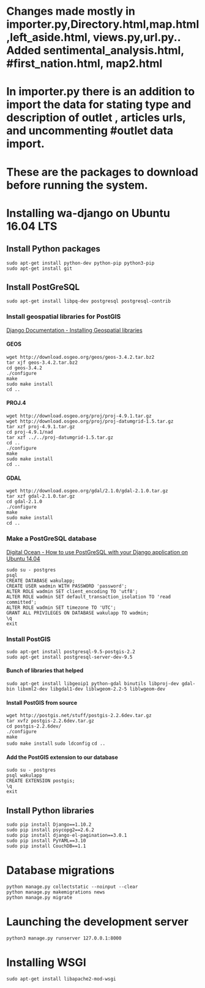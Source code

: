 # Changes made mostly in importer.py,Directory.html,map.html,left_aside.html, views.py,url.py.. Added sentimental_analysis.html, #first_nation.html, map2.html
# In importer.py there is an addition to import the data for stating type and description of outlet , articles urls, and uncommenting #outlet data import.


# These are the packages to download before running the system.
# Installing wa-django on Ubuntu 16.04 LTS

## Install Python packages
`sudo apt-get install python-dev python-pip python3-pip`  
`sudo apt-get install git`

## Install PostGreSQL
`sudo apt-get install libpq-dev postgresql postgresql-contrib`

### Install geospatial libraries for PostGIS
[Django Documentation - Installing Geospatial libraries](https://docs.djangoproject.com/en/1.10/ref/contrib/gis/install/geolibs/#geosbuild)

#### GEOS
`wget http://download.osgeo.org/geos/geos-3.4.2.tar.bz2`  
`tar xjf geos-3.4.2.tar.bz2`  
`cd geos-3.4.2`  
`./configure`  
`make`  
`sudo make install`  
`cd ..`

#### PROJ.4
`wget http://download.osgeo.org/proj/proj-4.9.1.tar.gz`  
`wget http://download.osgeo.org/proj/proj-datumgrid-1.5.tar.gz`  
`tar xzf proj-4.9.1.tar.gz`  
`cd proj-4.9.1/nad`  
`tar xzf ../../proj-datumgrid-1.5.tar.gz`  
`cd ..`  
`./configure`  
`make`  
`sudo make install`  
`cd ..`

#### GDAL
`wget http://download.osgeo.org/gdal/2.1.0/gdal-2.1.0.tar.gz`  
`tar xzf gdal-2.1.0.tar.gz`  
`cd gdal-2.1.0`  
`./configure`  
`make`  
`sudo make install`  
`cd ..`  

### Make a PostGreSQL database
[Digital Ocean - How to use PostGreSQL with your Django application on Ubuntu 14.04](https://www.digitalocean.com/community/tutorials/how-to-use-postgresql-with-your-django-application-on-ubuntu-14-04)

`sudo su - postgres`  
`psql`  
`CREATE DATABASE wakulapp;`  
`CREATE USER wadmin WITH PASSWORD 'password';`  
`ALTER ROLE wadmin SET client_encoding TO 'utf8';`  
`ALTER ROLE wadmin SET default_transaction_isolation TO 'read committed';`  
`ALTER ROLE wadmin SET timezone TO 'UTC';`  
`GRANT ALL PRIVILEGES ON DATABASE wakulapp TO wadmin;`  
`\q`  
`exit`  

### Install PostGIS
`sudo apt-get install postgresql-9.5-postgis-2.2`  
`sudo apt-get install postgresql-server-dev-9.5`

#### Bunch of libraries that helped
`sudo apt-get install libgeoip1 python-gdal binutils libproj-dev gdal-bin libxml2-dev libgdal1-dev liblwgeom-2.2-5 liblwgeom-dev`

#### Install PostGIS from source
`wget http://postgis.net/stuff/postgis-2.2.6dev.tar.gz`  
`tar xvfz postgis-2.2.6dev.tar.gz`  
`cd postgis-2.2.6dev/`  
`./configure`  
`make`  
`sudo make install` 
`sudo ldconfig` 
`cd ..`

#### Add the PostGIS extension to our database
`sudo su - postgres`  
`psql wakulapp`  
`CREATE EXTENSION postgis;`  
`\q`  
`exit`

## Install Python libraries

`sudo pip install Django==1.10.2`  
`sudo pip install psycopg2==2.6.2`  
`sudo pip install django-el-pagination==3.0.1`  
`sudo pip install PyYAML==3.10`  
`sudo pip install CouchDB==1.1`

# Database migrations
`python manage.py collectstatic --noinput --clear`  
`python manage.py makemigrations news`  
`python manage.py migrate`

# Launching the development server
`python3 manage.py runserver 127.0.0.1:8000`

# Installing WSGI
`sudo apt-get install libapache2-mod-wsgi`
